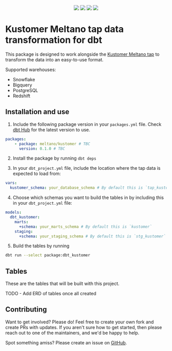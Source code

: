 <p align="center">
    <a alt="License"
        href="https://github.com/brooklyn-data/dbt-kustomer/blob/main/LICENSE.md">
        <img src="https://img.shields.io/badge/License-Apache%202.0-blue.svg" /></a>
    <a alt="dbt-core">
        <img src="https://img.shields.io/badge/dbt_Core™_version->=1.3.0_,<2.0.0-orange.svg" /></a>
    <a alt="Maintained?">
        <img src="https://img.shields.io/badge/Maintained%3F-yes-green.svg" /></a>
    <a alt="PRs">
        <img src="https://img.shields.io/badge/Contributions-welcome-blueviolet" /></a>
</p>

# Kustomer Meltano tap data transformation for dbt

This package is designed to work alongside the [Kustomer Meltano tap](https://github.com/brooklyn-data/tap-kustomer) to transform the data into an easy-to-use format.

Supported warehouses:

- Snowflake
- Bigquery
- PostgreSQL
- Redshift

## Installation and use

1. Include the following package version in your `packages.yml` file. Check [dbt Hub](https://hub.getdbt.com/) for the latest version to use.

```yml
packages:
    - package: meltano/kustomer # TBC
      version: 0.1.0 # TBC
```

2. Install the package by running `dbt deps`

3. In your `dbt_project.yml` file, include the location where the tap data is expected to load from:

```yml
vars:
  kustomer_schema: your_database_schema # By default this is `tap_kustomer`
```

4. Choose which schemas you want to build the tables in by including this in your `dbt_project.yml` file:

```yml
models:
  dbt_kustomer:
    marts:
      +schema: your_marts_schema # By default this is `kustomer`
    staging:
      +schema: your_staging_schema # By default this is `stg_kustomer`
```

5. Build the tables by running

```sh
dbt run --select package:dbt_kustomer
```

## Tables

These are the tables that will be built with this project.

TODO - Add ERD of tables once all created

## Contributing

Want to get involved? Please do! Feel free to create your own fork and create PRs with updates. If you aren't sure how to get started, then please reach out to one of the maintainers, and we'd be happy to help.

Spot something amiss? Please create an issue on [GitHub](https://github.com/brooklyn-data/dbt-kustomer/issues).
